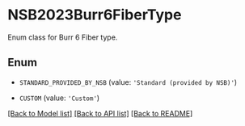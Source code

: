 # NSB2023Burr6FiberType

Enum class for Burr 6 Fiber type.

## Enum

* `STANDARD_PROVIDED_BY_NSB` (value: `'Standard (provided by NSB)'`)

* `CUSTOM` (value: `'Custom'`)

[[Back to Model list]](../README.md#documentation-for-models) [[Back to API list]](../README.md#documentation-for-api-endpoints) [[Back to README]](../README.md)


